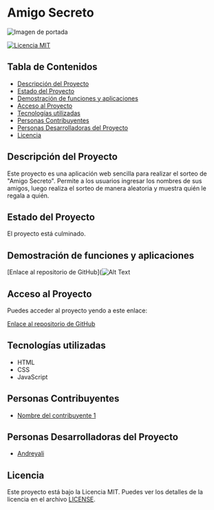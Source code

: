 # Amigo Secreto

![Imagen de portada](assets/amigo-secreto.png)

[![Licencia MIT](https://img.shields.io/badge/License-MIT-yellow.svg)](https://opensource.org/licenses/MIT)

## Tabla de Contenidos

- [Descripción del Proyecto](#descripcion-del-proyecto)
- [Estado del Proyecto](#estado-del-proyecto)
- [Demostración de funciones y aplicaciones](#demostracion-de-funciones-y-aplicaciones)
- [Acceso al Proyecto](#acceso-al-proyecto)
- [Tecnologías utilizadas](#tecnologias-utilizadas)
- [Personas Contribuyentes](#personas-contribuyentes)
- [Personas Desarrolladoras del Proyecto](#personas-desarrolladoras-del-proyecto)
- [Licencia](#licencia)

## Descripción del Proyecto

Este proyecto es una aplicación web sencilla para realizar el sorteo de "Amigo Secreto". Permite a los usuarios ingresar los nombres de sus amigos, luego realiza el sorteo de manera aleatoria y muestra quién le regala a quién.

## Estado del Proyecto

El proyecto está culminado.

## Demostración de funciones y aplicaciones

[Enlace al repositorio de GitHub](![Alt Text](images/gifs/images.gif)

## Acceso al Proyecto

Puedes acceder al proyecto yendo a este enlace:

[Enlace al repositorio de GitHub](https://github.com/andreyali/challenge-amigo-secreto_esp-main)

## Tecnologías utilizadas

- HTML
- CSS
- JavaScript

## Personas Contribuyentes

- [Nombre del contribuyente 1](https://docs.github.com/es/account-and-profile/setting-up-and-managing-your-github-profile/managing-contribution-settings-on-your-profile)

## Personas Desarrolladoras del Proyecto

- [Andreyali]([https://github.com/andreyali])

## Licencia

Este proyecto está bajo la Licencia MIT. Puedes ver los detalles de la licencia en el archivo [LICENSE](LICENSE).
